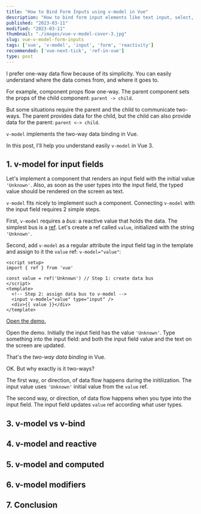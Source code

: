 ```yaml
---
title: "How to Bind Form Inputs using v-model in Vue"
description: "How to bind form input elements like text input, select, textarea using v-model in Vue."
published: "2023-03-11"
modified: "2023-03-11"
thumbnail: "./images/vue-v-model-cover-3.jpg"
slug: vue-v-model-form-inputs
tags: ['vue', 'v-model', 'input', 'form', 'reactivity']
recommended: ['vue-next-tick', 'ref-in-vue']
type: post
---
```


I prefer one-way data flow because of its simplicity. You can easily understand where the data comes from, and where it goes to.  

For example, component props flow one-way. The parent component sets the props of the child component: `parent -> child`.  

But some situations require the parent and the child to communicate two-ways. The parent provides data for the child, but the child can also provide data for the parent: `parent <-> child`.  

`v-model` implements the two-way data binding in Vue. 

In this post, I'll help you understand easily `v-model` in Vue 3.  

<TableOfContents maxLevel={1} />

## 1. v-model for input fields

Let's implement a component that renders an input field with the initial value `'Unknown'`. Also, as soon as the user types into the input field, the typed value should be rendered on the screen as text.  

`v-model` fits nicely to implement such a component. Connecting `v-model` with the input field requires 2 simple steps.  

First, `v-model` requires a *bus*: a reactive value that holds the data. The simplest bus is a [ref](/ref-in-vue/). Let's create a ref called `value`, initialized with the string `'Unknown'`.  

Second, add `v-model` as a regular attribute the input field tag in the template and assign to it the `value` ref: `v-model="value"`:

```vue
<script setup>
import { ref } from 'vue'

const value = ref('Unknown') // Step 1: create data bus
</script>
<template>
  <!-- Step 2: assign data bus to v-model -->
  <input v-model="value" type="input" />
  <div>{{ value }}</div>
</template>
```
[Open the demo.](https://codesandbox.io/s/v-model-input-1l5ybw?file=/src/App.vue)

Open the demo. Initially the input field has the value `'Unknown'`. Type something into the input field: and both the input field value and the text on the screen are updated.  

That's the *two-way data binding* in Vue.  

OK. But why exactly is it two-ways?  

The first way, or direction, of data flow happens during the initilization. The input value uses `'Unknown'` initial value from the `value` ref.  

The second way, or direction, of data flow happens when you type into the input field. The input field updates `value` ref according what user types.  

## 3. v-model vs v-bind

## 4. v-model and reactive

## 5. v-model and computed

## 6. v-model modifiers

## 7. Conclusion